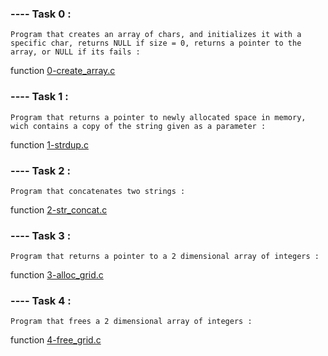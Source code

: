### ---- Task 0 : 

    Program that creates an array of chars, and initializes it with a specific char, returns NULL if size = 0, returns a pointer to the array, or NULL if its fails :

function [0-create_array.c](https://github.com/Mylliah/holbertonschool-low_level_programming/blob/main/malloc_free/0-create_array.c)


### ---- Task 1 :

    Program that returns a pointer to newly allocated space in memory, wich contains a copy of the string given as a parameter :

function [1-strdup.c](https://github.com/Mylliah/holbertonschool-low_level_programming/blob/main/malloc_free/1-strdup.c)


### ---- Task 2 :

    Program that concatenates two strings :

function [2-str_concat.c](https://github.com/Mylliah/holbertonschool-low_level_programming/blob/main/malloc_free/2-str_concat.c)


### ---- Task 3 :

    Program that returns a pointer to a 2 dimensional array of integers :

function [3-alloc_grid.c](https://github.com/Mylliah/holbertonschool-low_level_programming/blob/main/malloc_free/3-alloc_grid.c)


### ---- Task 4 :

    Program that frees a 2 dimensional array of integers :

function [4-free_grid.c](https://github.com/Mylliah/holbertonschool-low_level_programming/blob/main/malloc_free/4-free_grid.c)




